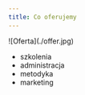 ```yaml
---
title: Co oferujemy
---
```

<div class="article-title" style="background-image: url(./offer.jpg)">
</div>
![Oferta](./offer.jpg)

* szkolenia
* administracja
* metodyka
* marketing

